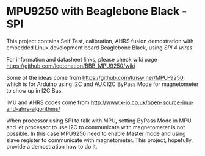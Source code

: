 # MPU9250 with Beaglebone Black - SPI

This project contains Self Test, calibration, AHRS fusion demostration with embedded Linux development board Beaglebone Black, using _SPI 4 wires_.

For information and datasheet links, please check wiki page https://github.com/leptonation/BBB_MPU9250/wiki

Some of the ideas come from https://github.com/kriswiner/MPU-9250, which is for Arduino using I2C and AUX I2C ByPass Mode for magnetometer to show up in I2C Bus.

IMU and AHRS codes come from http://www.x-io.co.uk/open-source-imu-and-ahrs-algorithms/

When processor using SPI to talk with MPU, setting ByPass Mode in MPU and let processor to use I2C to communicate with magnetometer is not possible. In this case MPU9250 need to enable Master mode and using slave register to communicate with magnetometer. This project, hopefully, provide a demostration how to do it.

